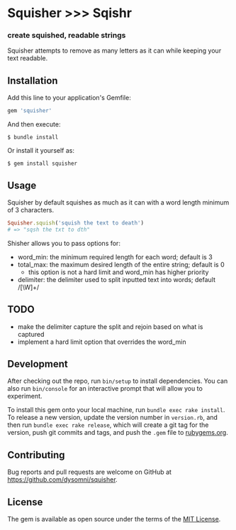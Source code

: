 # Squisher >>> Sqishr
### create squished, readable strings

Squisher attempts to remove as many letters as it can while keeping your text readable.

## Installation

Add this line to your application's Gemfile:

```ruby
gem 'squisher'
```

And then execute:

    $ bundle install

Or install it yourself as:

    $ gem install squisher

## Usage

Squisher by default squishes as much as it can with a word length minimum of 3 characters.

```ruby
Squisher.squish('squish the text to death')
# => "sqsh the txt to dth"
```

Shisher allows you to pass options for:
- word_min: the minimum required length for each word; default is 3
- total_max: the maximum desired length of the entire string; default is 0
  - this option is not a hard limit and word_min has higher priority
- delimiter: the delimiter used to split inputted text into words; default /[\W]+/

## TODO

- make the delimiter capture the split and rejoin based on what is captured
- implement a hard limit option that overrides the word_min

## Development

After checking out the repo, run `bin/setup` to install dependencies. You can also run `bin/console` for an interactive prompt that will allow you to experiment.

To install this gem onto your local machine, run `bundle exec rake install`. To release a new version, update the version number in `version.rb`, and then run `bundle exec rake release`, which will create a git tag for the version, push git commits and tags, and push the `.gem` file to [rubygems.org](https://rubygems.org).

## Contributing

Bug reports and pull requests are welcome on GitHub at https://github.com/dysomni/squisher.


## License

The gem is available as open source under the terms of the [MIT License](https://opensource.org/licenses/MIT).
